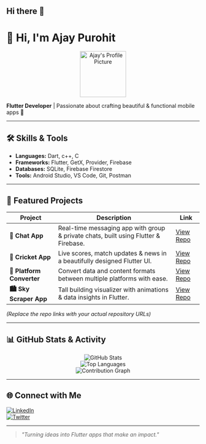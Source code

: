 ## Hi there 👋

# 👋 Hi, I'm Ajay Purohit

<p align="center">
  <img src="https://github.com/Ajayp007.png" alt="Ajay's Profile Picture" width="120"/>
</p>

**Flutter Developer** | Passionate about crafting beautiful & functional mobile apps 🚀  

---

## 🛠 Skills & Tools
- **Languages:** Dart, c++, C  
- **Frameworks:** Flutter, GetX, Provider, Firebase  
- **Databases:** SQLite, Firebase Firestore  
- **Tools:** Android Studio, VS Code, Git, Postman  

---

## 📌 Featured Projects

| Project | Description | Link |
|---------|-------------|------|
| **💬 Chat App** | Real-time messaging app with group & private chats, built using Flutter & Firebase. | [View Repo](https://github.com/Ajayp007/chat_app) |
| **🏏 Cricket App** | Live scores, match updates & news in a beautifully designed Flutter UI. | [View Repo](https://github.com/Ajayp007/Cricket-App) |
| **🔄 Platform Converter** | Convert data and content formats between multiple platforms with ease. | [View Repo](https://github.com/Ajayp007/Platform-Converter) |
| **🏙️ Sky Scraper App** | Tall building visualizer with animations & data insights in Flutter. | [View Repo](https://github.com/Ajayp007/Sky-Scraper-App) |

*(Replace the repo links with your actual repository URLs)*  

---

## 📊 GitHub Stats & Activity

<div align="center">

![GitHub Stats](https://github-readme-stats.vercel.app/api?username=Ajayp007&show_icons=true&theme=tokyonight)  
![Top Languages](https://github-readme-stats.vercel.app/api/top-langs/?username=Ajayp007&layout=compact&theme=tokyonight)  
![Contribution Graph](https://activity-graph.herokuapp.com/graph?username=Ajayp007&theme=react-dark&hide_border=true&custom_title=My+GitHub+Activity)  

</div>

---

## 🌐 Connect with Me

[![LinkedIn](https://img.shields.io/badge/LinkedIn-0077B5?style=for-the-badge&logo=linkedin&logoColor=white)](https://linkedin.com/in/your-link)  
[![Twitter](https://img.shields.io/badge/Twitter-1DA1F2?style=for-the-badge&logo=twitter&logoColor=white)](https://twitter.com/your-link)  

---

> _"Turning ideas into Flutter apps that make an impact."_  
